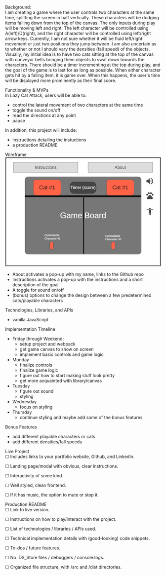 Background:  
  I am creating a game where the user controls two characters at the same time, splitting the screen in half vertically. 
These characters will be dodging items falling down from the top of the canvas. The only inputs during play will be 
moving left and right. The left character will be controlled using A(left)/D(right), and the right character will be 
controlled using left/right arrow keys. Currently, I am not sure whether it will be fluid left/right movement or just 
two positions they jump between. I am also uncertain as to whether or not I should vary the densities (fall speed) of 
the objects.  
  Visually, my initial idea is to have two cats sitting at the top of the canvas with conveyor belts bringing them 
objects to swat down towards the characters. There should be a timer incrementing at the top during play, and the goal 
of the game is to last for as long as possible. When either character gets hit by a falling item, it is game over. When 
this happens, the user's time will be displayed more prominently as their final score.  


Functionality & MVPs  
In Lazy Cat Attack, users will be able to:
  - control the lateral movement of two characters at the same time
  - toggle the sound on/off
  - read the directions at any point
  - pause

In addition, this project will include:
  - instructions detailing the instuctions
  - a production README


Wireframe  
  ![Alt text](./Capture.PNG)

  - About activates a pop-up with my name, links to the Github repo
  - Instructions activates a pop-up with the instructions and a short description of the goal
  - A toggle for sound on/off
  - (bonus) options to change the design between a few predetermined cats/playable characters

Technologies, Libraries, and APIs
  - vanilla JavaScript

Implementation Timeline
  - Friday through Weekend: 
    - setup project and webpack
    - get game canvas to show on screen
    - implement basic controls and game logic
  - Monday
    - finalize controls
    - finalize game logic
    - figure out how to start making stuff look pretty
    - get more acquainted with library/canvas
  - Tuesday
    - figure out sound
    - styling
  - Wednesday
    - focus on styling
  - Thursday
    - continue styling and maybe add some of the bonus features

Bonus Features
  - add different playable characters or cats
  - add different densities/fall speeds

Live Project  
☐ Includes links to your portfolio website, Github, and LinkedIn.

☐ Landing page/modal with obvious, clear instructions.

☐ Interactivity of some kind.

☐ Well styled, clean frontend.

☐ If it has music, the option to mute or stop it.

Production README  
☐ Link to live version.

☐ Instructions on how to play/interact with the project.

☐ List of technologies / libraries / APIs used.

☐ Technical implementation details with (good-looking) code snippets.

☐ To-dos / future features.

☐ No .DS_Store files / debuggers / console.logs.

☐ Organized file structure, with /src and /dist directories.